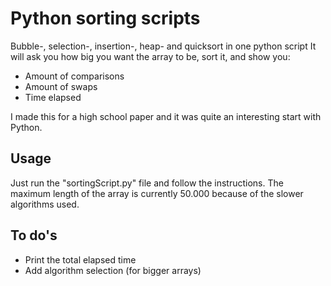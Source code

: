 # Python sorting scripts

Bubble-, selection-, insertion-, heap- and quicksort in one python script It will ask you how big you want the array to be, sort it, and show you:
 - Amount of comparisons
 - Amount of swaps
 - Time elapsed

I made this for a high school paper and it was quite an interesting start with Python.

## Usage

Just run the "sortingScript.py" file and follow the instructions. The maximum length of the array is currently 50.000 because of the slower algorithms used.

## To do's

 - Print the total elapsed time
 - Add algorithm selection (for bigger arrays)

